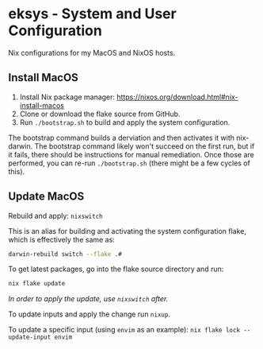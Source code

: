 # eksys - System and User Configuration
Nix configurations for my MacOS and NixOS hosts.

## Install MacOS

1. Install Nix package manager: https://nixos.org/download.html#nix-install-macos
2. Clone or download the flake source from GitHub.
3. Run `./bootstrap.sh` to build and apply the system configuration.

The bootstrap command builds a derviation and then activates it with nix-darwin. The bootstrap command likely won't succeed on the first run, but if it fails, there should be instructions for manual remediation. Once those are performed, you can re-run `./bootstrap.sh` (there might be a few cycles of this).

## Update MacOS

Rebuild and apply: `nixswitch`

This is an alias for building and activating the system configuration flake,
which is effectively the same as:
```sh
darwin-rebuild switch --flake .#
```

To get latest packages, go into the flake source directory and run:
```sh
nix flake update
```
_In order to apply the update, use `nixswitch` after._

To update inputs and apply the change run `nixup`.

To update a specific input (using `envim` as an example): `nix flake lock --update-input envim`

